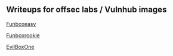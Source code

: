## Writeups for offsec labs / Vulnhub images

[Funboxeasy](FunboxEasy/writeup.md)

[Funboxrookie](Funboxrookie/README.md)

[EvilBoxOne](EvilBoxOne/README.md)
